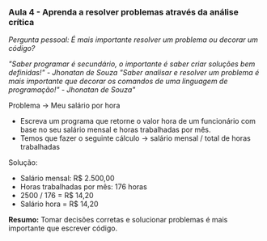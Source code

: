 ### Aula 4 - Aprenda a resolver problemas através da análise crítica

*Pergunta pessoal: É mais importante resolver um problema ou decorar um código?*

*"Saber programar é secundário, o importante é saber criar soluções bem definidas!" - Jhonatan de Souza*
*"Saber analisar e resolver um problema é mais importante que decorar os comandos de uma linguagem de programação!" - Jhonatan de Souza"*

Problema -> Meu salário por hora

- Escreva um programa que retorne o valor hora de um funcionário com base no seu salário mensal e horas trabalhadas por mês.
- Temos que fazer o seguinte cálculo -> salário mensal / total de horas trabalhadas

Solução:

- Salário mensal: R$ 2.500,00
- Horas trabalhadas por mês: 176 horas
- 2500 / 176 = R$ 14,20
- Salário hora = R$ 14,20

**Resumo:** Tomar decisões corretas e solucionar problemas é mais importante que escrever código.